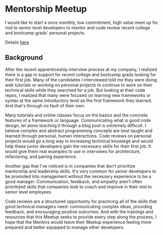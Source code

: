 # Mentorship Meetup

I would like to start a once monthly, low commitment, high value meet up for mid to senior level developers to mentor and code review recent college and bootcamp grads' personal projects.

Details [here](./meetup_outline.md)

## Background

After the recent apprenticeship interview process at my company, I realized there is a gap in support for recent college and bootcamp grads looking for their first job. Many of the candidates I interviewed told me they were doing web tutorials or working on personal projects to continue to work on their technical skills while they searched for a job. But looking at their code repos, I realized that many were focused on learning new frameworks or syntax at the same introductory level as the first framework they learned. And that's through no fault of their own.

Many tutorials and online classes focus on the basics and the concrete features of a framework or language. Communicating what is good code design, let alone teaching it through a blog post is extremely difficult. I believe complex and abstract programming concepts are best taught and learned through personal, human interactions. Code reviews on personal projects would go a long way in increasing technical knowlege and would help these junior developers gain the necessary skills for their first job. It would give them real examples to use in interviews for architecture, refactoring, and pairing experience.

Another gap that I've noticed is in companies that don't prioritize mentorship and leadership skills. It's very common for senior developers to be promoted into management without the necessary experience to be a good manager. Communication, feedback, and empathy aren't often prioritized skills that companies look to coach and improve in their mid to senior level employees.

Code reviews are a structured opportunity for practicing all of the skills that good technical managers need: communicating complex ideas, providing feedback, and encouraging positive outcomes. And with the trainings and resources that this Meetup seeks to provide every step along the process, I hope that the Mentors would leave their Meetup experience feeling more prepared and better equipped to manage other developers.
